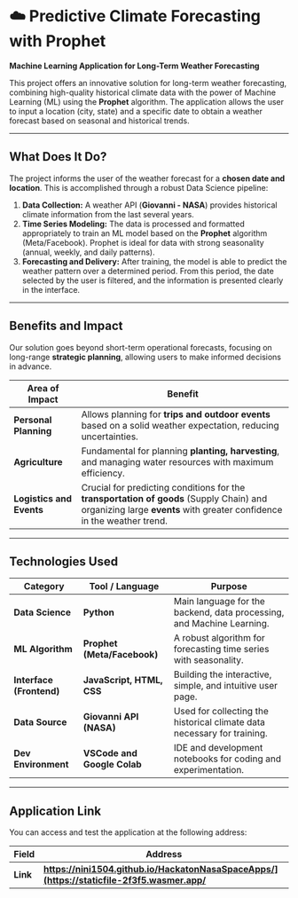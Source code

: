 # ☁️ Predictive Climate Forecasting with Prophet

**Machine Learning Application for Long-Term Weather Forecasting**

This project offers an innovative solution for long-term weather forecasting, combining high-quality historical climate data with the power of Machine Learning (ML) using the **Prophet** algorithm. The application allows the user to input a location (city, state) and a specific date to obtain a weather forecast based on seasonal and historical trends.

---

## What Does It Do?

The project informs the user of the weather forecast for a **chosen date and location**. This is accomplished through a robust Data Science pipeline:

1.  **Data Collection:** A weather API (**Giovanni - NASA**) provides historical climate information from the last several years.
2.  **Time Series Modeling:** The data is processed and formatted appropriately to train an ML model based on the **Prophet** algorithm (Meta/Facebook). Prophet is ideal for data with strong seasonality (annual, weekly, and daily patterns).
3.  **Forecasting and Delivery:** After training, the model is able to predict the weather pattern over a determined period. From this period, the date selected by the user is filtered, and the information is presented clearly in the interface.

---

## Benefits and Impact

Our solution goes beyond short-term operational forecasts, focusing on long-range **strategic planning**, allowing users to make informed decisions in advance.

Area of Impact | Benefit
--- | ---
**Personal Planning** | Allows planning for **trips and outdoor events** based on a solid weather expectation, reducing uncertainties.
**Agriculture** | Fundamental for planning **planting, harvesting**, and managing water resources with maximum efficiency.
**Logistics and Events** | Crucial for predicting conditions for the **transportation of goods** (Supply Chain) and organizing large **events** with greater confidence in the weather trend.

---

## Technologies Used

Category | Tool / Language | Purpose
--- | --- | ---
**Data Science** | **Python** | Main language for the backend, data processing, and Machine Learning.
**ML Algorithm** | **Prophet (Meta/Facebook)** | A robust algorithm for forecasting time series with seasonality.
**Interface (Frontend)** | **JavaScript, HTML, CSS** | Building the interactive, simple, and intuitive user page.
**Data Source** | **Giovanni API (NASA)** | Used for collecting the historical climate data necessary for training.
**Dev Environment** | **VSCode and Google Colab** | IDE and development notebooks for coding and experimentation.

---

## Application Link

You can access and test the application at the following address:

Field | Address
--- | ---
**Link** | **https://nini1504.github.io/HackatonNasaSpaceApps/](https://staticfile-2f3f5.wasmer.app/**
